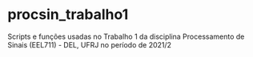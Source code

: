 # procsin_trabalho1
Scripts e funções usadas no Trabalho 1 da disciplina Processamento de Sinais (EEL711) - DEL, UFRJ no período de 2021/2
